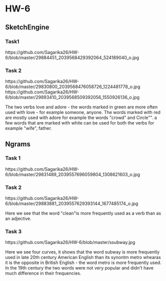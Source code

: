 # HW-6

<h2> SketchEngine </h2>
 <h3> Task1 </h3>
  <a> https://github.com/Sagarika26/HW-6/blob/master/29884451_2039568429392064_524189040_o.jpg </a>
<h3> Task 2 </h3>
 <a> https://github.com/Sagarika26/HW-6/blob/master/29830800_2039568476058726_1224481778_o.jpg </a>
 <a> https://github.com/Sagarika26/HW-6/blob/master/29893410_2039568509392056_1550926136_o.jpg  </a>
 
The two verbs love and adore - the words marked in green are more often used with love - for example someone, anyone. The words marked with red are mostly used with adore for example the words "crowd" and Circle"". a few words that are marked with white can be used for both the verbs for example "wife", father.

<h2>  Ngrams </h2>
<h3> Task 1 </h3>
<a> https://github.com/Sagarika26/HW-6/blob/master/29831489_2039557696059804_1308621603_o.jpg </a>
<h3> Task 2 </h3>
<a> https://github.com/Sagarika26/HW-6/blob/master/29883881_2039557629393144_1677485174_o.jpg </a>

Here we see that the word "clean"is more frequently used as a verb than as an adjective.

 <h3> Task 3 </h3>
 <a> https://github.com/Sagarika26/HW-6/blob/master/ssubway.jpg </a>
 
Here we see four curves, it shows that the word subway is more frequently used in late 20th century American English than its synontm metro whearas it is the opposite in British English - the word metro is more frequently used. In the 19th century the two words were not very popular and didn't have much difference in their frequencies.

